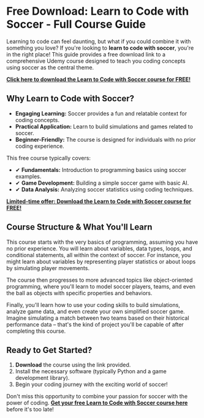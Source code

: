 # Free Download: Learn to Code with Soccer - Full Course Guide

Learning to code can feel daunting, but what if you could combine it with something you love? If you're looking to **learn to code with soccer**, you're in the right place! This guide provides a free download link to a comprehensive Udemy course designed to teach you coding concepts using soccer as the central theme.

[**Click here to download the Learn to Code with Soccer course for FREE!**](https://udemywork.com/learn-to-code-with-soccer)

## Why Learn to Code with Soccer?

*   **Engaging Learning:** Soccer provides a fun and relatable context for coding concepts.
*   **Practical Application:** Learn to build simulations and games related to soccer.
*   **Beginner-Friendly:** The course is designed for individuals with no prior coding experience.

This free course typically covers:

*   ✔ **Fundamentals:** Introduction to programming basics using soccer examples.
*   ✔ **Game Development:** Building a simple soccer game with basic AI.
*   ✔ **Data Analysis:** Analyzing soccer statistics using coding techniques.

[**Limited-time offer: Download the Learn to Code with Soccer course for FREE!**](https://udemywork.com/learn-to-code-with-soccer)

## Course Structure & What You'll Learn

This course starts with the very basics of programming, assuming you have no prior experience. You will learn about variables, data types, loops, and conditional statements, all within the context of soccer. For instance, you might learn about variables by representing player statistics or about loops by simulating player movements.

The course then progresses to more advanced topics like object-oriented programming, where you'll learn to model soccer players, teams, and even the ball as objects with specific properties and behaviors.

Finally, you'll learn how to use your coding skills to build simulations, analyze game data, and even create your own simplified soccer game. Imagine simulating a match between two teams based on their historical performance data – that's the kind of project you'll be capable of after completing this course.

## Ready to Get Started?

1.  **Download** the course using the link provided.
2.  Install the necessary software (typically Python and a game development library).
3.  Begin your coding journey with the exciting world of soccer!

Don't miss this opportunity to combine your passion for soccer with the power of coding. **[Get your free Learn to Code with Soccer course here](https://udemywork.com/learn-to-code-with-soccer)** before it's too late!
